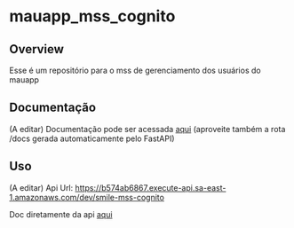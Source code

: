 # mauapp_mss_cognito

## Overview

Esse é um repositório para o mss de  gerenciamento dos usuários do mauapp


## Documentação
(A editar)
Documentação pode ser acessada [aqui](https://documenter.getpostman.com/view/16858667/UVsJw6w9) (aproveite também a rota /docs gerada automaticamente pelo FastAPI)


## Uso
(A editar)
Api Url: https://b574ab6867.execute-api.sa-east-1.amazonaws.com/dev/smile-mss-cognito

Doc diretamente da api [aqui](https://b574ab6867.execute-api.sa-east-1.amazonaws.com/dev/smile-mss-cognito/docs)


